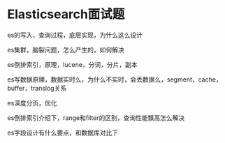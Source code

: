 
# Elasticsearch面试题

es的写入，查询过程，底层实现，为什么这么设计

es集群，脑裂问题，怎么产生的，如何解决

es倒排索引，原理，lucene，分词，分片，副本 

es写数据原理，数据实时么，为什么不实时，会丢数据么，segment，cache，buffer，translog关系 

es深度分页，优化

es倒排索引介绍下，range和filter的区别，查询性能飘高怎么解决

es字段设计有什么要点，和数据库对比下

